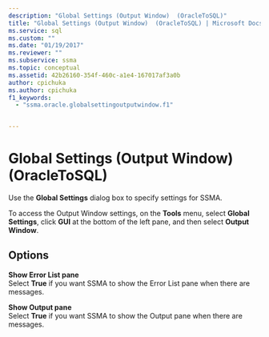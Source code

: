 ```yaml
---
description: "Global Settings (Output Window)  (OracleToSQL)"
title: "Global Settings (Output Window)  (OracleToSQL) | Microsoft Docs"
ms.service: sql
ms.custom: ""
ms.date: "01/19/2017"
ms.reviewer: ""
ms.subservice: ssma
ms.topic: conceptual
ms.assetid: 42b26160-354f-460c-a1e4-167017af3a0b
author: cpichuka 
ms.author: cpichuka 
f1_keywords: 
  - "ssma.oracle.globalsettingoutputwindow.f1"


---
```

# Global Settings (Output Window)  (OracleToSQL)
Use the **Global Settings** dialog box to specify settings for SSMA.  
  
To access the Output Window settings, on the **Tools** menu, select **Global Settings**, click **GUI** at the bottom of the left pane, and then select **Output Window**.  
  
## Options  
**Show Error List pane**  
Select **True** if you want SSMA to show the Error List pane when there are messages.  
  
**Show Output pane**  
Select **True** if you want SSMA to show the Output pane when there are messages.  
  
